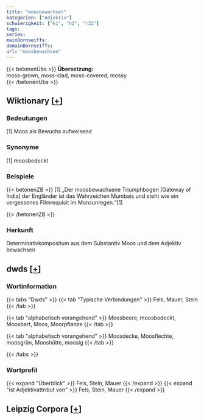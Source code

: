 ```yaml
---
title: "moosbewachsen"
kategorien: ["Adjektiv"]
schwierigkeit: ["k1", "h2", "r22"]
tags:
series:
mainDornseiffs:
domainDornseiffs:
url: "moosbewachsen"
---
```


{{< betonenÜbs >}}
**Übersetzung:**  
moss-grown, moss-clad, moss-covered, mossy  
{{< /betonenÜbs >}}

## Wiktionary [[+](https://de.wiktionary.org/wiki/moosbewachsen)]

### Bedeutungen
[1] Moos als Bewuchs aufweisend  

### Synonyme
[1] moosbedeckt  

### Beispiele
{{< betonenZB >}}
[1] „Der moosbewachsene Triumphbogen [Gateway of India] der Engländer ist das Wahrzeichen Mumbais und steht wie ein vergessenes Filmrequisit im Monsunregen.“[1]  

{{< /betonenZB >}}
### Herkunft
Determinativkompositum aus dem Substantiv Moos und dem Adjektiv bewachsen  



## dwds [[+](https://www.dwds.de/wb/moosbewachsen)]

### Wortinformation
{{< tabs "Dwds" >}}
{{< tab "Typische Verbindungen" >}}
Fels, Mauer, Stein
{{< /tab >}}

{{< tab "alphabetisch vorangehend" >}}
Moosbeere, moosbedeckt, Moosbart, Moos, Moorpflanze
{{< /tab >}}

{{< tab "alphabetisch vorangehend" >}}
Moosdecke, Moosflechte, moosgrün, Mooshütte, moosig
{{< /tab >}}

{{< /tabs >}}

### Wortprofil
{{< expand "Überblick" >}} Fels, Stein, Mauer {{< /expand >}}
{{< expand "ist Adjektivattribut von" >}} Fels, Stein, Mauer {{< /expand >}}

## Leipzig Corpora [[+](https://corpora.uni-leipzig.de/en/res?word=moosbewachsen&corpusId=deu_newscrawl-public_2018)]

